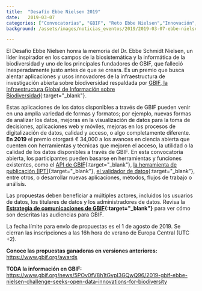 ```yaml
---
title:  "Desafío Ebbe Nielsen 2019"
date:   2019-03-07
categories: ["Convocatorias", "GBIF", "Reto Ebbe Nielsen","Innovación","Datos","2019"]
background: /assets/images/noticias_eventos/2019/2019-03-07-ebbe-nielsen-2019.png

---
```


El Desafío Ebbe Nielsen honra la memoria del Dr. Ebbe Schmidt Nielsen, un líder inspirador en los campos de la biosistemática y la informática de la biodiversidad y uno de los principales fundadores de GBIF, que falleció inesperadamente justo antes de que se creara. Es un premio que busca alentar aplicaciones y usos innovadores de la infraestructura de investigación abierta sobre biodiversidad respaldada por [GBIF, la Infraestructura Global de Información sobre Biodiversidad](https://www.gbif.org/){:target="_blank"}.

Estas aplicaciones de los datos disponibles a través de GBIF pueden venir en una amplia variedad de formas y formatos; por ejemplo, nuevas formas de analizar los datos, mejoras en la visualización de datos para la toma de decisiones, aplicaciones web y móviles, mejoras en los procesos de digitalización de datos, calidad y acceso, o algo completamente diferente. **En 2019** el premio otorgará € 34,000 a los avances en ciencia abierta que cuenten con herramientas y técnicas que mejoren el acceso, la utilidad o la calidad de los datos disponibles a través de GBIF. En esta convocatoria abierta, los participantes pueden basarse en herramientas y funciones existentes, como el [API de GBIF](https://www.gbif.org/developer/summary){:target="_blank"}, [la herramienta de publicación (IPT)](https://www.gbif.org/ipt){:target="_blank"}, [el validador de datos](https://www.gbif.org/tool/81281/gbif-data-validator){:target="_blank"}, entre otros, o desarrollar nuevas aplicaciones, métodos, flujos de trabajo o análisis.

Las propuestas deben beneficiar a múltiples actores, incluidos los usuarios de datos, los titulares de datos y los administradores de datos. Revisa la **[Estrategia de comunicaciones de GBIF](https://www.gbif.org/document/80926/gbif-communications-strategy){:target="_blank"}** para ver cómo son descritas las audiencias para GBIF.

La fecha límite para envío de propuestas es el 1 de agosto de 2019. Se cierran las inscripciones a las 16h hora de verano de Europa Central (UTC +2).

 

**Conoce las propuestas ganadoras en versiones anteriores:**
<https://www.gbif.org/awards>

 

**TODA la información en GBIF:**
<https://www.gbif.org/news/5POv0fV8h1tGvpI3GQwQ96/2019-gbif-ebbe-nielsen-challenge-seeks-open-data-innovations-for-biodiversity>
